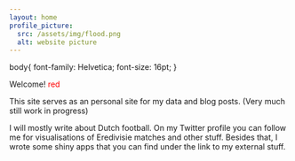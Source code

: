 ```yaml
---
layout: home
profile_picture:
  src: /assets/img/flood.png
  alt: website picture
---
```

body{
  font-family: Helvetica;
  font-size: 16pt;
}
<p>
Welcome! 
   <span style="color:red">red</span>
 </p>
This site serves as an personal site for my data and blog posts. (Very much still work in progress)
  
 <p> 
I will mostly write about Dutch football.
On my Twitter profile you can follow me for visualisations of Eredivisie matches and other stuff. 
Besides that, I wrote some shiny apps that you can find under the link to my external stuff.
</p>

